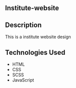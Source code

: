 ## Institute-website

## Description

This is a institute website design

## Technologies Used
* HTML
* CSS
* SCSS
* JavaScript
